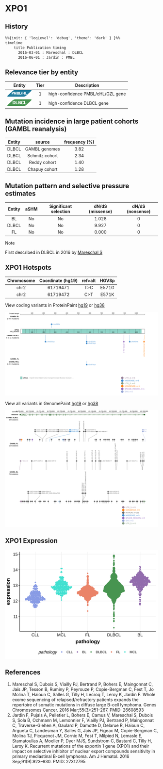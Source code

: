 # XPO1
## History
```mermaid
%%{init: { 'logLevel': 'debug', 'theme': 'dark' } }%%
timeline
    title Publication timing
      2016-03-01 : Mareschal : DLBCL
      2016-06-01 : Jardin : PMBL
```
## Relevance tier by entity

|Entity|Tier|Description               |
|:------:|:----:|--------------------------|
|![PMBL](images/icons/PMBL_tier1.png)|1|high-confidence PMBL/cHL/GZL gene|
|![DLBCL](images/icons/DLBCL_tier1.png) |1   |high-confidence DLBCL gene|

## Mutation incidence in large patient cohorts (GAMBL reanalysis)

|Entity|source        |frequency (%)|
|:------:|:--------------:|:-------------:|
|DLBCL |GAMBL genomes |3.82         |
|DLBCL |Schmitz cohort|2.34         |
|DLBCL |Reddy cohort  |1.40         |
|DLBCL |Chapuy cohort |1.28         |

## Mutation pattern and selective pressure estimates

|Entity|aSHM|Significant selection|dN/dS (missense)|dN/dS (nonsense)|
|:------:|:----:|:---------------------:|:----------------:|:----------------:|
|BL    |No  |No                   |1.028           |0               |
|DLBCL |No  |No                   |9.927           |0               |
|FL    |No  |No                   |0.000           |0               |


> [!NOTE]
> First described in DLBCL in 2016 by [Mareschal S](https://pubmed.ncbi.nlm.nih.gov/26608593)


 ## XPO1 Hotspots

| Chromosome |Coordinate (hg19) | ref>alt | HGVSp | 
 | :---:| :---: | :--: | :---: |
| chr2 | 61719471 | T>C | E571G |
| chr2 | 61719472 | C>T | E571K |

View coding variants in ProteinPaint [hg19](https://morinlab.github.io/LLMPP/GAMBL/XPO1_protein.html)  or [hg38](https://morinlab.github.io/LLMPP/GAMBL/XPO1_protein_hg38.html)

![image](images/proteinpaint/XPO1_NM_003400.svg)

View all variants in GenomePaint [hg19](https://morinlab.github.io/LLMPP/GAMBL/XPO1.html)  or [hg38](https://morinlab.github.io/LLMPP/GAMBL/XPO1_hg38.html)

![image](images/proteinpaint/XPO1.svg)
## XPO1 Expression
![image](images/gene_expression/XPO1_by_pathology.svg)
<!-- ORIGIN: mareschalWholeExomeSequencing2016 -->
<!-- DLBCL: mareschalWholeExomeSequencing2016 -->
<!-- PMBL: jardinRecurrentMutationsExportin2016a -->
## References
1.  Mareschal S, Dubois S, Viailly PJ, Bertrand P, Bohers E, Maingonnat C, Jaïs JP, Tesson B, Ruminy P, Peyrouze P, Copie-Bergman C, Fest T, Jo Molina T, Haioun C, Salles G, Tilly H, Lecroq T, Leroy K, Jardin F. Whole exome sequencing of relapsed/refractory patients expands the repertoire of somatic mutations in diffuse large B-cell lymphoma. Genes Chromosomes Cancer. 2016 Mar;55(3):251–267. PMID: 26608593
2.  Jardin F, Pujals A, Pelletier L, Bohers E, Camus V, Mareschal S, Dubois S, Sola B, Ochmann M, Lemonnier F, Viailly PJ, Bertrand P, Maingonnat C, Traverse-Glehen A, Gaulard P, Damotte D, Delarue R, Haioun C, Argueta C, Landesman Y, Salles G, Jais JP, Figeac M, Copie-Bergman C, Molina TJ, Picquenot JM, Cornic M, Fest T, Milpied N, Lemasle E, Stamatoullas A, Moeller P, Dyer MJS, Sundstrom C, Bastard C, Tilly H, Leroy K. Recurrent mutations of the exportin 1 gene (XPO1) and their impact on selective inhibitor of nuclear export compounds sensitivity in primary mediastinal B-cell lymphoma. Am J Hematol. 2016 Sep;91(9):923–930. PMID: 27312795
